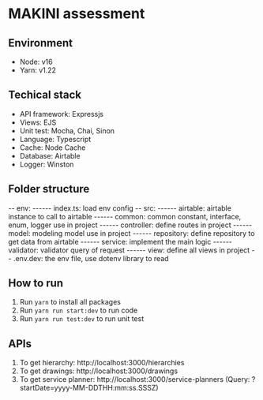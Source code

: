# MAKINI assessment

## Environment

- Node: v16
- Yarn: v1.22

## Techical stack

- API framework: Expressjs
- Views: EJS
- Unit test: Mocha, Chai, Sinon
- Language: Typescript
- Cache: Node Cache
- Database: Airtable
- Logger: Winston

## Folder structure
-- env: 
------ index.ts: load env config
-- src:
------ airtable: airtable instance to call to airtable
------ common: common constant, interface, enum, logger use in project
------ controller: define routes in project
------ model: modeling model use in project
------ repository: define repository to get data from airtable
------ service: implement the main logic 
------ validator: validator query of request
------ view: define all views in project
-- .env.dev: the env file, use dotenv library to read

## How to run

  1. Run `yarn` to install all packages
  2. Run `yarn run start:dev` to run code
  3. Run `yarn run test:dev` to run unit test

## APIs

  1. To get hierarchy: http://localhost:3000/hierarchies
  2. To get drawings: http://localhost:3000/drawings
  3. To get service planner: http://localhost:3000/service-planners (Query: ?startDate=yyyy-MM-DDTHH:mm:ss.SSSZ)


